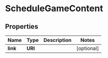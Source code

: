 

# ScheduleGameContent


## Properties

| Name | Type | Description | Notes |
|------------ | ------------- | ------------- | -------------|
|**link** | **URI** |  |  [optional] |



